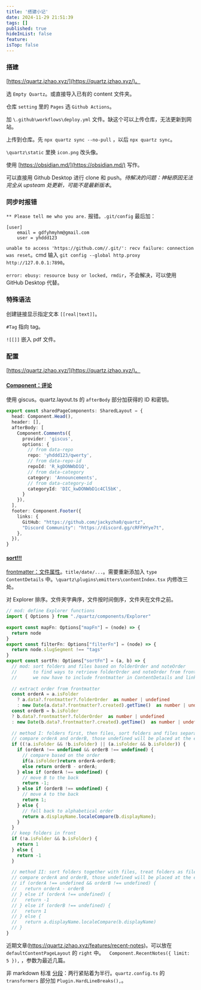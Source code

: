 ```yaml
---
title: '搭建小记'
date: 2024-11-29 21:51:39
tags: []
published: true
hideInList: false
feature: 
isTop: false
---
```

### 搭建

[https://quartz.jzhao.xyz/](https://quartz.jzhao.xyz/)。

选 ```Empty Quartz```。或直接导入已有的 content 文件夹。

仓库 ```setting``` 里的 ```Pages``` 选 ```Github Actions```。

加 ```\.github\workflows\deploy.yml``` 文件。缺这个可以上传仓库，无法更新到网站。

上传到仓库。先 ```npx quartz sync --no-pull``` ，以后 ```npx quartz sync```。

```\quartz\static``` 里换 ```icon.png``` 改头像。

使用 [https://obsidian.md/](https://obsidian.md/) 写作。

可以直接用 Github Desktop 进行 clone 和 push。*待解决的问题：神秘原因无法完全从 upsteam 处更新，可能不是最新版本*。 

### 同步时报错

```** Please tell me who you are.``` 报错。```.git/config```  最后加：

```
[user]
	email = gdfyhmyhm@gmail.com	
	user = yhddd123
```

```unable to access 'https://github.com//.git/': recv failure: connection was reset```。cmd 输入  ```git config --global http.proxy http://127.0.0.1:7890```。

```error: ebusy: resource busy or locked, rmdir```，不会解决，可以使用 GitHub Desktop 代替。

### 特殊语法

创建链接显示指定文本 ```[[real|text]]```。

```#Tag``` 指向 tag。

```![[]]``` 嵌入 pdf 文件。

### 配置

[https://quartz.jzhao.xyz/](https://quartz.jzhao.xyz/)。

#### [Component：评论](https://quartz.jzhao.xyz/features/comments)

使用 giscus。quartz.layout.ts 的 ```afterBody``` 部分加获得的 ID 和密钥。

```quartzlayout.ts
export const sharedPageComponents: SharedLayout = {
  head: Component.Head(),
  header: [],
  afterBody: [
    Component.Comments({
      provider: 'giscus',
      options: {
        // from data-repo
        repo: 'yhddd123/qwerty',
        // from data-repo-id
        repoId: 'R_kgDONWbD1Q',
        // from data-category
        category: 'Announcements',
        // from data-category-id
        categoryId: 'DIC_kwDONWbD1c4Cl5bK',
      }
    }),
  ],
  footer: Component.Footer({
    links: {
      GitHub: "https://github.com/jackyzha0/quartz",
      "Discord Community": "https://discord.gg/cRFFHYye7t",
    },
  }),
}
```

#### [sort!!!](https://draftz.felixnie.com/Digital-Garden/Sorting-Objects-in-Explorer#define-sortfn)

[frontmatter：文件属性](https://draftz.felixnie.com/Digital-Garden/Sorting-Objects-in-Explorer#add-frontmatter-back)。```title/date/...```。需要重新添加入 ```type ContentDetails``` 中。```\quartz\plugins\emitters\contentIndex.tsx``` 内修改三处。

对 Explorer 排序。文件夹字典序，文件按时间倒序，文件夹在文件之前。

```quartz.layout.ts
// mod: define Explorer functions
import { Options } from "./quartz/components/Explorer"
 
export const mapFn: Options["mapFn"] = (node) => {
  return node
}
export const filterFn: Options["filterFn"] = (node) => {
  return node.slugSegment !== "tags"
}
export const sortFn: Options["sortFn"] = (a, b) => {
  // mod: sort folders and files based on folderOrder and noteOrder
  //      to find ways to retrieve folderOrder and noteOrder from frontmatter
  //      we now have to include frontmatter in ContentDetails and linkIndex.set()
 
  // extract order from frontmatter
  const orderA = a.isFolder
    ? a.data?.frontmatter?.folderOrder  as number | undefined
    : new Date(a.data?.frontmatter?.created).getTime()  as number | undefined
  const orderB = b.isFolder
  ? b.data?.frontmatter?.folderOrder  as number | undefined
  : new Date(b.data?.frontmatter?.created).getTime()  as number | undefined
 
  // method I: folders first, then files, sort folders and files separately
  // compare orderA and orderB, those undefined will be placed at the end
  if ((!a.isFolder && !b.isFolder) || (a.isFolder && b.isFolder)) {
    if (orderA !== undefined && orderB !== undefined) {
      // compare based on the order
      if(a.isFolder)return orderA-orderB;
      else return orderB - orderA;
    } else if (orderA !== undefined) {
      // move B to the back
      return -1;
    } else if (orderB !== undefined) {
      // move A to the back
      return 1;
    } else {
      // fall back to alphabetical order
      return a.displayName.localeCompare(b.displayName);
    }
  }
  // keep folders in front
  if (!a.isFolder && b.isFolder) {
    return 1
  } else {
    return -1
  }
 
  // method II: sort folders together with files, treat folders as files
  // compare orderA and orderB, those undefined will be placed at the end
  // if (orderA !== undefined && orderB !== undefined) {
  //   return orderA - orderB
  // } else if (orderA !== undefined) {
  //   return -1
  // } else if (orderB !== undefined) {
  //   return 1
  // } else {
  //   return a.displayName.localeCompare(b.displayName)
  // }
}
```

近期文章(https://quartz.jzhao.xyz/features/recent-notes)。可以放在 ```defaultContentPageLayout``` 的 ```right``` 中。```  Component.RecentNotes({ limit: 5 }),``` ，参数为最近几篇。

非 markdown 标准 [分段](https://quartz.jzhao.xyz/plugins/HardLineBreaks)：两行紧贴着为半行。```quartz.config.ts``` 的 ``` transformers``` 部分加 ```Plugin.HardLineBreaks(),```。